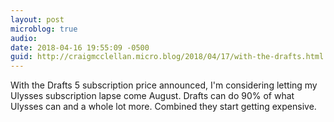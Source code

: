 ```yaml
---
layout: post
microblog: true
audio: 
date: 2018-04-16 19:55:09 -0500
guid: http://craigmcclellan.micro.blog/2018/04/17/with-the-drafts.html
---
```

With the Drafts 5 subscription price announced, I'm considering letting my Ulysses subscription lapse come August. Drafts can do 90% of what Ulysses can and a whole lot more. Combined they start getting expensive.  
